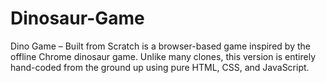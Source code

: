 # Dinosaur-Game
Dino Game – Built from Scratch is a browser-based game inspired by the offline Chrome dinosaur game. Unlike many clones, this version is entirely hand-coded from the ground up using pure HTML, CSS, and JavaScript.
